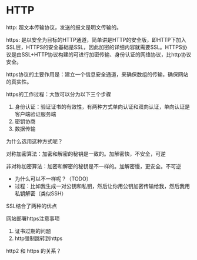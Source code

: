 # HTTP

http: 超文本传输协议，发送的报文是明文传输的。

https: 是以安全为目标的HTTP通道，简单讲是HTTP的安全版，即HTTP下加入SSL层，HTTPS的安全基础是SSL，因此加密的详细内容就需要SSL。HTTPS协议是由SSL+HTTP协议构建的可进行加密传输、身份认证的网络协议，比http协议安全。

https协议的主要作用是：建立一个信息安全通道，来确保数组的传输，确保网站的真实性。

https的工作过程：大致可以分为以下三个步骤

1. 身份认证：验证证书的有效性，有两种方式单向认证和双向认证，单向认证是客户端验证服务端
2. 密钥协商
3. 数据传输

为什么选用这种方式呢？

对称加密算法：加密和解密的秘钥是一致的。加解密快，不安全，可逆

非对称加密算法：加密和解密的秘钥是不一样的。加解密慢，更安全。不可逆

* 为什么可以不一样呢？（TODO）
* 过程：比如我生成一对公钥和私钥，然后让你用公钥加密传输给我，然后我用私钥解密（类似SSH）

SSL结合了两种的优点

网站部署https注意事项

1. 证书过期的问题
2. http强制跳转到https

http2 和 https 的关系？

